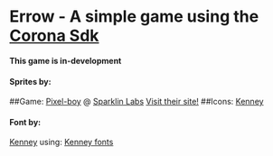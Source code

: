 # Errow - A simple game using the [Corona Sdk](https://coronalabs.com/)
**This game is in-development**

#### Sprites by:
##Game:
[Pixel-boy](https://twitter.com/2pblog1) @ [Sparklin Labs](https://github.com/sparklinlabs/superpowers-asset-packs)
[Visit their site!](http://superpowers-html5.com/)
##Icons:
[Kenney](https://kenney.nl/)

#### Font by:
[Kenney](https://kenney.nl/) using: [Kenney fonts](https://kenney.nl/assets/kenney-fonts)
